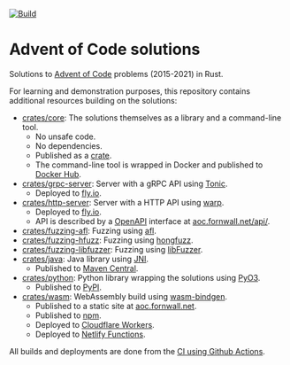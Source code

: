 [![Build](https://github.com/fornwall/advent-of-code/workflows/Github%20CI/badge.svg)](https://github.com/fornwall/advent-of-code/actions?query=workflow%3A%22Github+CI%22)

# Advent of Code solutions
Solutions to [Advent of Code](https://adventofcode.com/) problems (2015-2021) in Rust.

For learning and demonstration purposes, this repository contains additional resources building on the solutions:

- [crates/core](crates/core): The solutions themselves as a library and a command-line tool.
  - No unsafe code.
  - No dependencies.
  - Published as a [crate](https://crates.io/crates/advent-of-code).
  - The command-line tool is wrapped in Docker and published to [Docker Hub](https://hub.docker.com/r/fredrikfornwall/advent-of-code).
- [crates/grpc-server](crates/grpc-server): Server with a gRPC API using [Tonic](https://docs.rs/tonic).
  - Deployed to [fly.io](https://fly.io/).
- [crates/http-server](crates/http-server): Server with a HTTP API using [warp](https://github.com/seanmonstar/warp).
  - Deployed to [fly.io](https://fly.io/).
  - API is described by a [OpenAPI](https://www.openapis.org/) interface at [aoc.fornwall.net/api/](https://aoc.fornwall.net/api/).
- [crates/fuzzing-afl](crates/fuzzing-afl): Fuzzing using [afl](https://lcamtuf.coredump.cx/afl/).
- [crates/fuzzing-hfuzz](crates/fuzzing-hfuzz): Fuzzing using [hongfuzz](https://honggfuzz.dev/).
- [crates/fuzzing-libfuzzer](crates/fuzzing-libfuzzer): Fuzzing using [libFuzzer](https://llvm.org/docs/LibFuzzer.html).
- [crates/java](crates/java): Java library using [JNI](https://github.com/jni-rs/jni-rs).
  - Published to [Maven Central](https://search.maven.org/artifact/net.fornwall/aoc).
- [crates/python](crates/python): Python library wrapping the solutions using [PyO3](https://pyo3.rs/).
  - Published to [PyPI](https://pypi.org/project/advent-of-code/).
- [crates/wasm](crates/wasm): WebAssembly build using [wasm-bindgen](https://rustwasm.github.io/docs/wasm-bindgen/).
  - Published to a static site at [aoc.fornwall.net](https://aoc.fornwall.net).
  - Published to [npm](https://www.npmjs.com/package/advent-of-code-wasm).
  - Deployed to [Cloudflare Workers](https://workers.cloudflare.com/).
  - Deployed to [Netlify Functions](https://www.netlify.com/products/functions/).

All builds and deployments are done from the [CI using Github Actions](.github/workflows/github-ci.yml).
